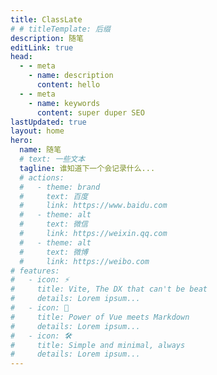 ```yaml
---
title: ClassLate
# # titleTemplate: 后缀
description: 随笔
editLink: true
head:
  - - meta
    - name: description
      content: hello
  - - meta
    - name: keywords
      content: super duper SEO
lastUpdated: true
layout: home
hero:
  name: 随笔
  # text: 一些文本
  tagline: 谁知道下一个会记录什么...
  # actions:
  #   - theme: brand
  #     text: 百度
  #     link: https://www.baidu.com
  #   - theme: alt
  #     text: 微信
  #     link: https://weixin.qq.com
  #   - theme: alt
  #     text: 微博
  #     link: https://weibo.com
# features:
#   - icon: ⚡️
#     title: Vite, The DX that can't be beat
#     details: Lorem ipsum...
#   - icon: 🖖
#     title: Power of Vue meets Markdown
#     details: Lorem ipsum...
#   - icon: 🛠️
#     title: Simple and minimal, always
#     details: Lorem ipsum...
---
```

